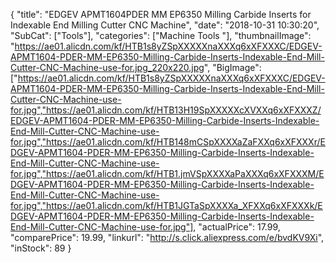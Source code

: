 {
	"title": "EDGEV APMT1604PDER MM EP6350 Milling Carbide Inserts for Indexable End Milling Cutter CNC Machine",
	"date": "2018-10-31 10:30:20",
	"SubCat": ["Tools"],
	"categories": ["Machine Tools "],
	"thumbnailImage": "https://ae01.alicdn.com/kf/HTB1s8yZSpXXXXXnaXXXq6xXFXXXC/EDGEV-APMT1604-PDER-MM-EP6350-Milling-Carbide-Inserts-Indexable-End-Mill-Cutter-CNC-Machine-use-for.jpg_220x220.jpg",
	"BigImage": ["https://ae01.alicdn.com/kf/HTB1s8yZSpXXXXXnaXXXq6xXFXXXC/EDGEV-APMT1604-PDER-MM-EP6350-Milling-Carbide-Inserts-Indexable-End-Mill-Cutter-CNC-Machine-use-for.jpg","https://ae01.alicdn.com/kf/HTB13H19SpXXXXXcXVXXq6xXFXXXZ/EDGEV-APMT1604-PDER-MM-EP6350-Milling-Carbide-Inserts-Indexable-End-Mill-Cutter-CNC-Machine-use-for.jpg","https://ae01.alicdn.com/kf/HTB148mCSpXXXXaZaFXXq6xXFXXXr/EDGEV-APMT1604-PDER-MM-EP6350-Milling-Carbide-Inserts-Indexable-End-Mill-Cutter-CNC-Machine-use-for.jpg","https://ae01.alicdn.com/kf/HTB1.jmVSpXXXXaPaXXXq6xXFXXXM/EDGEV-APMT1604-PDER-MM-EP6350-Milling-Carbide-Inserts-Indexable-End-Mill-Cutter-CNC-Machine-use-for.jpg","https://ae01.alicdn.com/kf/HTB1JGTaSpXXXXa_XFXXq6xXFXXXk/EDGEV-APMT1604-PDER-MM-EP6350-Milling-Carbide-Inserts-Indexable-End-Mill-Cutter-CNC-Machine-use-for.jpg"],
	"actualPrice": 17.99,
	"comparePrice": 19.99,
	"linkurl": "http://s.click.aliexpress.com/e/bvdKV9Xi",
	"inStock": 89
}
